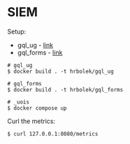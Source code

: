 # SIEM

Setup:
- gql_ug - [link](https://github.com/r0zehnal0vak/gql_ug/tree/SIEM)
- gql_forms - [link](https://github.com/r0zehnal0vak/gql_forms/tree/SIEM)

```
# gql_ug
$ docker build . -t hrbolek/gql_ug

# gql_forms
$ docker build . -t hrbolek/gql_forms

# _uois
$ docker compose up
```
Curl the metrics:
```
$ curl 127.0.0.1:8080/metrics
```